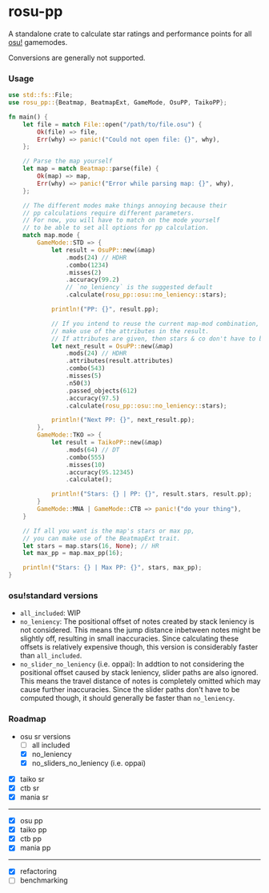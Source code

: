 # rosu-pp

A standalone crate to calculate star ratings and performance points for all [osu!](https://osu.ppy.sh/home) gamemodes.

Conversions are generally not supported.

### Usage
```rust
use std::fs::File;
use rosu_pp::{Beatmap, BeatmapExt, GameMode, OsuPP, TaikoPP};

fn main() {
    let file = match File::open("/path/to/file.osu") {
        Ok(file) => file,
        Err(why) => panic!("Could not open file: {}", why),
    };

    // Parse the map yourself
    let map = match Beatmap::parse(file) {
        Ok(map) => map,
        Err(why) => panic!("Error while parsing map: {}", why),
    };

    // The different modes make things annoying because their
    // pp calculations require different parameters.
    // For now, you will have to match on the mode yourself
    // to be able to set all options for pp calculation.
    match map.mode {
        GameMode::STD => {
            let result = OsuPP::new(&map)
                .mods(24) // HDHR
                .combo(1234)
                .misses(2)
                .accuracy(99.2)
                // `no_leniency` is the suggested default
                .calculate(rosu_pp::osu::no_leniency::stars);

            println!("PP: {}", result.pp);

            // If you intend to reuse the current map-mod combination,
            // make use of the attributes in the result.
            // If attributes are given, then stars & co don't have to be recalculated.
            let next_result = OsuPP::new(&map)
                .mods(24) // HDHR
                .attributes(result.attributes)
                .combo(543)
                .misses(5)
                .n50(3)
                .passed_objects(612)
                .accuracy(97.5)
                .calculate(rosu_pp::osu::no_leniency::stars);

            println!("Next PP: {}", next_result.pp);
        },
        GameMode::TKO => {
            let result = TaikoPP::new(&map)
                .mods(64) // DT
                .combo(555)
                .misses(10)
                .accuracy(95.12345)
                .calculate();

            println!("Stars: {} | PP: {}", result.stars, result.pp);
        }
        GameMode::MNA | GameMode::CTB => panic!("do your thing"),
    }

    // If all you want is the map's stars or max pp,
    // you can make use of the BeatmapExt trait.
    let stars = map.stars(16, None); // HR
    let max_pp = map.max_pp(16);

    println!("Stars: {} | Max PP: {}", stars, max_pp);
}
```

### osu!standard versions
- `all_included`: WIP
- `no_leniency`: The positional offset of notes created by stack leniency is not considered. This means the jump distance inbetween notes might be slightly off, resulting in small inaccuracies. Since calculating these offsets is relatively expensive though, this version is considerably faster than `all_included`.
- `no_slider_no_leniency` (i.e. oppai): In addtion to not considering the positional offset caused by stack leniency, slider paths are also ignored. This means the travel distance of notes is completely omitted which may cause further inaccuracies. Since the slider paths don't have to be computed though, it should generally be faster than `no_leniency`.

### Roadmap
- osu sr versions
  - [ ] all included
  - [x] no_leniency
  - [x] no_sliders_no_leniency (i.e. oppai)
- [x] taiko sr
- [x] ctb sr
- [x] mania sr
---
- [x] osu pp
- [x] taiko pp
- [x] ctb pp
- [x] mania pp
---
- [x] refactoring
- [ ] benchmarking
